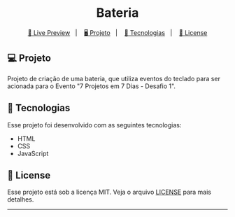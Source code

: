 <h1 align="center">
  Bateria
</h1>

<p align="center">
  <a href="https://brunoh-bateria.netlify.app">🔗 Live Preview</a>&nbsp;&nbsp;&nbsp;|&nbsp;&nbsp;&nbsp;
  <a href="#-projeto">🖥️ Projeto</a>&nbsp;&nbsp;&nbsp;|&nbsp;&nbsp;&nbsp;
  <a href="#-tecnologias">🚀 Tecnologias</a>&nbsp;&nbsp;&nbsp;|&nbsp;&nbsp;&nbsp;
  <a href="#-license">📝 License</a>
<p>

## 💻 Projeto

Projeto de criação de uma bateria, que utiliza eventos do teclado para ser acionada para o Evento "7 Projetos em 7 Dias - Desafio 1".

## 🚀 Tecnologias

Esse projeto foi desenvolvido com as seguintes tecnologias:

- HTML
- CSS
- JavaScript

## 📝 License

Esse projeto está sob a licença MIT. Veja o arquivo [LICENSE](LICENSE) para mais detalhes.

---

